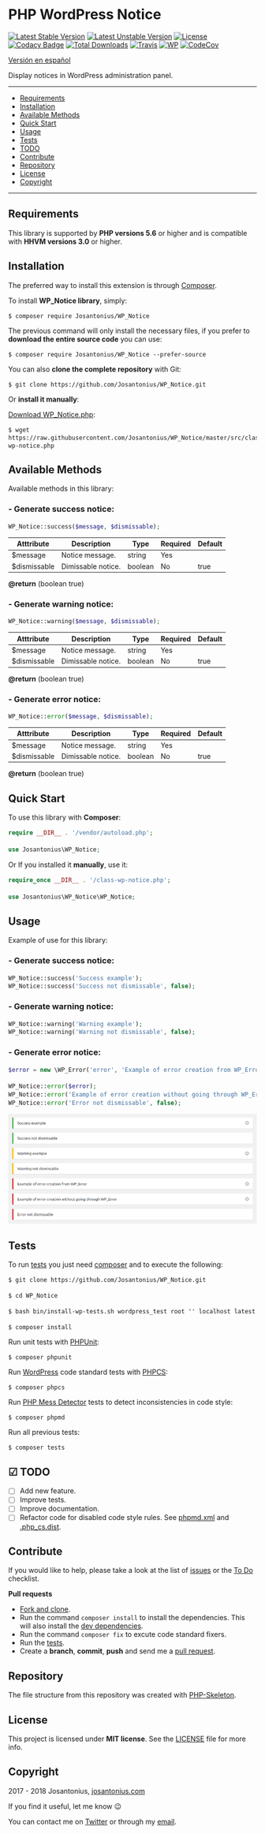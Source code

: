 # PHP WordPress Notice

[![Latest Stable Version](https://poser.pugx.org/josantonius/WP_Notice/v/stable)](https://packagist.org/packages/josantonius/WP_Notice) [![Latest Unstable Version](https://poser.pugx.org/josantonius/WP_Notice/v/unstable)](https://packagist.org/packages/josantonius/WP_Notice) [![License](https://poser.pugx.org/josantonius/WP_Notice/license)](LICENSE) [![Codacy Badge](https://api.codacy.com/project/badge/Grade/6a34553cc861491db0cc50894c4c05cf)](https://www.codacy.com/app/Josantonius/WP_Notice?utm_source=github.com&amp;utm_medium=referral&amp;utm_content=Josantonius/WP_Notice&amp;utm_campaign=Badge_Grade) [![Total Downloads](https://poser.pugx.org/josantonius/WP_Notice/downloads)](https://packagist.org/packages/josantonius/WP_Notice) [![Travis](https://travis-ci.org/Josantonius/WP_Notice.svg)](https://travis-ci.org/Josantonius/WP_Notice) [![WP](https://img.shields.io/badge/WordPress-Standar-1abc9c.svg)](https://github.com/WordPress-Coding-Standards/WordPress-Coding-Standards/) [![CodeCov](https://codecov.io/gh/Josantonius/WP_Notice/branch/master/graph/badge.svg)](https://codecov.io/gh/Josantonius/WP_Notice)

[Versión en español](README-ES.md)

Display notices in WordPress administration panel.

---

- [Requirements](#requirements)
- [Installation](#installation)
- [Available Methods](#available-methods)
- [Quick Start](#quick-start)
- [Usage](#usage)
- [Tests](#tests)
- [TODO](#-todo)
- [Contribute](#contribute)
- [Repository](#repository)
- [License](#license)
- [Copyright](#copyright)

---

## Requirements

This library is supported by **PHP versions 5.6** or higher and is compatible with **HHVM versions 3.0** or higher.

## Installation

The preferred way to install this extension is through [Composer](http://getcomposer.org/download/).

To install **WP_Notice library**, simply:

    $ composer require Josantonius/WP_Notice

The previous command will only install the necessary files, if you prefer to **download the entire source code** you can use:

    $ composer require Josantonius/WP_Notice --prefer-source

You can also **clone the complete repository** with Git:

    $ git clone https://github.com/Josantonius/WP_Notice.git

Or **install it manually**:

[Download WP_Notice.php](https://raw.githubusercontent.com/Josantonius/WP_Notice/master/src/class-wp-notice.php):

    $ wget https://raw.githubusercontent.com/Josantonius/WP_Notice/master/src/class-wp-notice.php

## Available Methods

Available methods in this library:

### - Generate success notice:

```php
WP_Notice::success($message, $dismissable);
```

| Atttribute | Description | Type | Required | Default
| --- | --- | --- | --- | --- |
| $message | Notice message. | string | Yes | |
| $dismissable | Dimissable notice. | boolean | No | true |

**@return** (boolean true)

### - Generate warning notice:

```php
WP_Notice::warning($message, $dismissable);
```

| Atttribute | Description | Type | Required | Default
| --- | --- | --- | --- | --- |
| $message | Notice message. | string | Yes | |
| $dismissable | Dimissable notice. | boolean | No | true |

**@return** (boolean true)

### - Generate error notice:

```php
WP_Notice::error($message, $dismissable);
```

| Atttribute | Description | Type | Required | Default
| --- | --- | --- | --- | --- |
| $message | Notice message. | string | Yes | |
| $dismissable | Dimissable notice. | boolean | No | true |

**@return** (boolean true)

## Quick Start

To use this library with **Composer**:

```php
require __DIR__ . '/vendor/autoload.php';

use Josantonius\WP_Notice;
```

Or If you installed it **manually**, use it:

```php
require_once __DIR__ . '/class-wp-notice.php';

use Josantonius\WP_Notice\WP_Notice;
```

## Usage

Example of use for this library:

### - Generate success notice:

```php
WP_Notice::success('Success example');
WP_Notice::success('Success not dismissable', false);
```

### - Generate warning notice:

```php
WP_Notice::warning('Warning example');
WP_Notice::warning('Warning not dismissable', false);
```

### - Generate error notice:

```php
$error = new \WP_Error('error', 'Example of error creation from WP_Error');

WP_Notice::error($error);
WP_Notice::error('Example of error creation without going through WP_Error');
WP_Notice::error('Error not dismissable', false);
```

![image](resources/images/english-notices.png)

## Tests 

To run [tests](tests) you just need [composer](http://getcomposer.org/download/) and to execute the following:

    $ git clone https://github.com/Josantonius/WP_Notice.git
    
    $ cd WP_Notice

    $ bash bin/install-wp-tests.sh wordpress_test root '' localhost latest

    $ composer install

Run unit tests with [PHPUnit](https://phpunit.de/):

    $ composer phpunit

Run [WordPress](https://github.com/WordPress-Coding-Standards/WordPress-Coding-Standards/) code standard tests with [PHPCS](https://github.com/squizlabs/PHP_CodeSniffer):

    $ composer phpcs

Run [PHP Mess Detector](https://phpmd.org/) tests to detect inconsistencies in code style:

    $ composer phpmd

Run all previous tests:

    $ composer tests

## ☑ TODO

- [ ] Add new feature.
- [ ] Improve tests.
- [ ] Improve documentation.
- [ ] Refactor code for disabled code style rules. See [phpmd.xml](phpmd.xml) and [.php_cs.dist](.php_cs.dist).

## Contribute

If you would like to help, please take a look at the list of
[issues](https://github.com/Josantonius/WP_Notice/issues) or the [To Do](#-todo) checklist.

**Pull requests**

* [Fork and clone](https://help.github.com/articles/fork-a-repo).
* Run the command `composer install` to install the dependencies.
  This will also install the [dev dependencies](https://getcomposer.org/doc/03-cli.md#install).
* Run the command `composer fix` to excute code standard fixers.
* Run the [tests](#tests).
* Create a **branch**, **commit**, **push** and send me a
  [pull request](https://help.github.com/articles/using-pull-requests).

## Repository

The file structure from this repository was created with [PHP-Skeleton](https://github.com/Josantonius/PHP-Skeleton).

## License

This project is licensed under **MIT license**. See the [LICENSE](LICENSE) file for more info.

## Copyright

2017 - 2018 Josantonius, [josantonius.com](https://josantonius.com/)

If you find it useful, let me know :wink:

You can contact me on [Twitter](https://twitter.com/Josantonius) or through my [email](mailto:hello@josantonius.com).